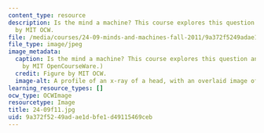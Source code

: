 ```yaml
---
content_type: resource
description: Is the mind a machine? This course explores this question and more. Figure
  by MIT OCW.
file: /media/courses/24-09-minds-and-machines-fall-2011/9a372f5249adae1dbfe1d49115469ceb_24-09f11.jpg
file_type: image/jpeg
image_metadata:
  caption: Is the mind a machine? This course explores this question and more. (Image
    by MIT OpenCourseWare.)
  credit: Figure by MIT OCW.
  image-alt: A profile of an x-ray of a head, with an overlaid image of cogs.
learning_resource_types: []
ocw_type: OCWImage
resourcetype: Image
title: 24-09f11.jpg
uid: 9a372f52-49ad-ae1d-bfe1-d49115469ceb
---
```

